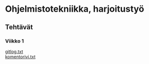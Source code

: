 # Ohjelmistotekniikka, harjoitustyö
## Tehtävät
### Viikko 1
[gitlog.txt](https://github.com/jpasikainen/ot-harjoitustyo/blob/master/laskarit/viikko1/gitlog.txt)\
[komentorivi.txt](https://github.com/jpasikainen/ot-harjoitustyo/blob/master/laskarit/viikko1/komentorivi.txt)
